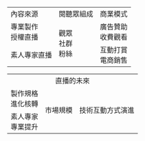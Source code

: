 <table>
  <tr>
    <td>內容來源</td>
    <td>閱聽眾組成</td>
    <td>商業模式</td>    
  </tr>
  <tr>
    <td>專業製作<br>授權直播</td>
    <td rowspan="2">觀眾<br>社群<br>粉絲</td>
    <td>廣告贊助<br>收費觀看</td>    
  </tr>
  <tr>
    <td>素人專家直播</td>
    <td>互動打賞<br>電商銷售</td>    
  </tr>
</table>

<table>
  <tr>
    <td colspan="3" align="center">直播的未來</td>   
  </tr>
  <tr>
    <td>製作規格<br>進化核轉</td>
    <td rowspan="2">市場規模</td>
    <td rowspan="2">技術互動方式演進</td>    
  </tr>
  <tr>
    <td>素人專家<br>專業提升</td>   
  </tr>
</table>
